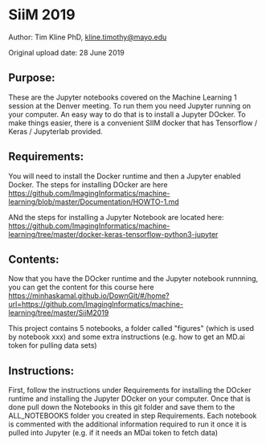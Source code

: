 # SiiM 2019

Author: Tim Kline PhD, kline.timothy@mayo.edu

Original upload date: 28 June 2019

Purpose:
--
These are the Jupyter notebooks covered on the Machine Learning 1 session at the Denver meeting. To run them you need Jupyter running on your computer. An easy way to do that is to install a Jupyter DOcker. To make things easier, there is a convenient SIIM docker that has Tensorflow / Keras / Jupyterlab provided.

Requirements:
--
You will need to install the Docker runtime and then a Jupyter enabled Docker. The steps for installing DOcker are here
https://github.com/ImagingInformatics/machine-learning/blob/master/Documentation/HOWTO-1.md

ANd the steps for installing a Jupyter Notebook are located here: https://github.com/ImagingInformatics/machine-learning/tree/master/docker-keras-tensorflow-python3-jupyter

Contents:
--
Now that you have the DOcker runtime and the Jupyter notebook runnning, you can get the content for this course here
https://minhaskamal.github.io/DownGit/#/home?url=https://github.com/ImagingInformatics/machine-learning/tree/master/SiiM2019

This project contains 5 notebooks, a folder called "figures" (which is used by notebook xxx) and some extra instructions (e.g. how to get an MD.ai token for pulling data sets)

Instructions:
--
First, follow the instructions under Requirements for installing the DOcker runtime and installing the Jupyter DOcker on your computer. Once that is done pull down the Notebooks in this git folder and save them to the ALL_NOTEBOOKS folder you created in step Requirements. 
Each notebook is commented with the additional information required to run it once it is pulled into Jupyter  (e.g. if it needs an MDai token to fetch data)




